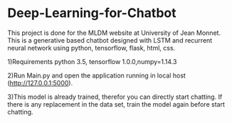 # Deep-Learning-for-Chatbot
This project is done for the MLDM website at University of Jean Monnet. This is a generative based chatbot designed with LSTM and recurrent neural network using python, tensorflow, flask, html, css.


1)Requirements
 python 3.5, tensorflow 1.0.0,numpy=1.14.3

2)Run Main.py and open the application running in local host (http://127.0.0.1:5000). 

3)This model is already trained, therefor you can directly start chatting. If there is any replacement in the data set, train the model again before start chatting.  

